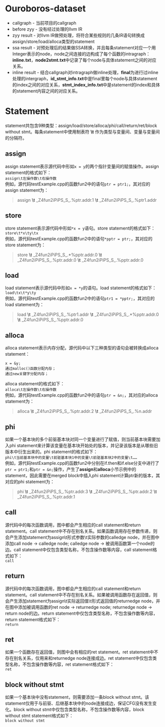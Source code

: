# Ouroboros-dataset
- callgraph - 当前项目的callgraph
- before zyy - 没有经过处理的llvm IR
- zyy result - 对llvm IR做预处理，将符合某些规则的几条IR语句转换成assign/store/load/alloca类型的statement
- ssa result - 对预处理后的结果做SSA转换，并且每条statement对应一个用Integer表示的node，node之间连接的边构成了每个函数的intragraph：**inline.txt**，**node2stmt.txt**中记录了每个node与具体statement之间的对应关系。
- inline result - 结合callgraph对intragraph做inline处理，**final**为进行过inline处理的intergraph，**id_stmt_info.txt**中是final里每个node与具体statement的index之间的对应关系，**stmt_index_info.txt**中是statement的index和具体的statement内容之间的对应关系。

# Statement
statement共包含9种类型：assign/load/store/alloca/phi/call/return/ret/block without stmt。每条statement中使用制表符 **\\t** 作为类型与变量间、变量与变量间的分隔符。

## assign
assign statement表示源代码中形如`x = y`的两个指针变量间的赋值操作。assign statement的格式如下：  
`assign\t左操作数\t右操作数`  
例如，源代码testExample.cpp的函数fun2中的语句`ptr = ptr1;`，其对应的assign statement为：
>    assign **\\t** \_Z4fun2iPiPS_S_.%ptr.addr.1 **\\t** \_Z4fun2iPiPS_S_.%ptr1.addr

## store
store statement表示源代码中形如`*x = y`语句。store statement的格式如下：  
`store\t*x\ty\tx`  
例如，源代码testExample.cpp的函数fun2中的语句`*pptr = ptr;`，其对应的store statement为：
>    store **\\t** \_Z4fun2iPiPS_S_.*%pptr.addr.0 **\\t** \_Z4fun2iPiPS_S_.%ptr.addr.0 **\\t** \_Z4fun2iPiPS_S_.%pptr.addr.0

## load
load statement表示源代码中形如`x = *y`的语句。load statement的格式如下：  
`load\tx\t*y\ty`  
例如，源代码testExample.cpp的函数fun2中的语句`ptr1 = *pptr;`，其对应的load statement为：
>    load **\\t** \_Z4fun2iPiPS_S_.%ptr1.addr **\\t** \_Z4fun2iPiPS_S_.*%pptr.addr.0 **\\t** \_Z4fun2iPiPS_S_.%pptr.addr.0

## alloca
alloca statement表示内存分配，源代码中以下三种类型的语句会被转换成alloca statement：

    x = &y;
    通过malloc()函数分配内存；
    通过new关键字分配内存；

alloca statement的格式如下：  
`alloca\t左操作数\t右操作数`  
例如，源代码testExample.cpp的函数fun2中的语句`ptr = &n;`，其对应的alloca statement为：
>    alloca **\\t** \_Z4fun2iPiPS_S_.%ptr.addr.2 **\\t** \_Z4fun2iPiPS_S_.%n.addr

## phi
如果一个基本块的多个前驱基本块对同一个变量进行了赋值，则当前基本块需要加入phi statement来计算该变量在基本块开始处的版本，并记录该版本是从哪些旧版本中衍生出来的。phi statement的格式如下：  
`phi\t当前基本块中的变量\t前驱基本块1中的变量\t前驱基本块2中的变量\t……`  
例如，源代码testExample.cpp的函数fun2中分别在if.then和if.else分支中进行了`ptr = ptr1;`和`ptr = &n;`操作，产生了**assign**和**alloca**小节示例中的statement，因此需要在merged block中插入phi statement计算ptr新的版本，其对应的phi statement为：
>    phi **\\t** \_Z4fun2iPiPS_S_.%ptr.addr.3 **\\t** \_Z4fun2iPiPS_S_.%ptr.addr.2 **\\t** \_Z4fun2iPiPS_S_.%ptr.addr.1

## call
源代码中的每次函数调用，图中都会产生相应的call statement和return statement。call statement中不存在别名关系。如果函数调用存在参数传递，则会产生添加statement为assign\t形式参数\t实际参数的calledge node，并在图中添加call node -> calledge node; calledge node -> 被调用函数第一个node的边。call statement中仅包含类型名称，不包含操作数等内容，call statement格式如下：  
`call`

## return
源代码中的每次函数调用，图中都会产生相应的call statement和return statement。call statement中不存在别名关系。如果被调用函数存在返回值，则会产生添加statement为assign\t实际返回值\t形式返回值的returnedge node，并在图中添加被调用函数的ret node -> returnedge node; returnedge node -> return node的边。return statement中仅包含类型名称，不包含操作数等内容，return statement格式如下：   
`return`

## ret
如果一个函数存在返回值，则图中会有相应的ret statement。ret statement中不存在别名关系，仅用来和returnedge node连接成边。ret statement中仅包含类型名称，不包含操作数等内容，ret statement格式如下：  
`ret`

## block without stmt
如果一个基本块中没有statement，则需要添加一条block without stmt。该statement仅用于与前驱、后继基本块中的node连接成边，保证CFG没有发生变化。block without stmt中仅包含类型名称，不包含操作数等内容，block without stmt statement格式如下：  
`block without stmt`
